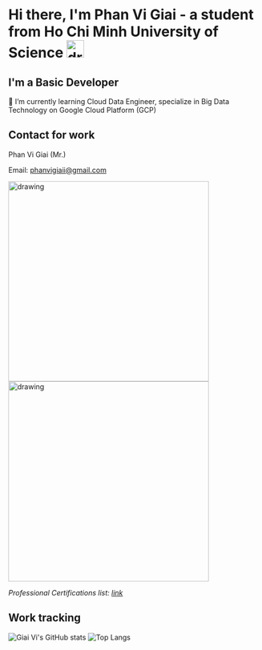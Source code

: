 # Hi there, I'm Phan Vi Giai - a student from Ho Chi Minh University of Science  <img src="./icons/hcmus.png" alt="drawing" width="35"/>


## I'm a Basic Developer

🌱 I’m currently learning Cloud Data Engineer, specialize in Big Data Technology on Google Cloud Platform (GCP)

## Contact for work

Phan Vi Giai (Mr.)    

Email: phanvigiaii@gmail.com

<!-- Resume (up-to-date): [PhanViGiai Resume](https://drive.google.com/file/d/1GRJ0RjpLdCpuE1YSQGpYpMdfcC56jQii/view?usp=sharing) -->

<img src="https://api.accredible.com/v1/frontend/credential_website_embed_image/certificate/51998435" alt="drawing" width=400/><img src="https://api.accredible.com/v1/frontend/credential_website_embed_image/certificate/55183215" alt="drawing" width=400/>

*Professional Certifications list: [link](https://googlecloudcertified.credential.net/profile/ea5f1cab857ab2795c66eb2304a4fe2aca7c4119?name=giai%20phan)*
## Work tracking

![Giai Vi's GitHub stats](https://github-readme-stats.vercel.app/api?username=owfdataboy&show_icons=true&theme=radical)
![Top Langs](https://github-readme-stats.vercel.app/api/top-langs/?username=owfdataboy&layout=compact&theme=radical)
